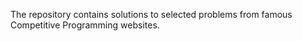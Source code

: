 The repository contains solutions to selected problems from famous Competitive Programming websites.
